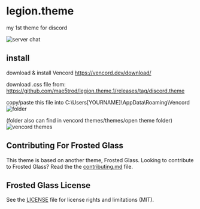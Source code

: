 # legion.theme

my 1st theme for discord

![server chat](https://i.imgur.com/GF3EhYR.png)

## install
download & install Vencord https://vencord.dev/download/

download .css file from: https://github.com/mae5trod/legion.theme.1/releases/tag/discord.theme

copy/paste this file into C:\Users\[YOURNAME]\AppData\Roaming\Vencord
![folder](https://imgur.com/JkJM4hQ.png)

(folder also can find in vencord themes/themes/open theme folder)
![vencord themes](https://imgur.com/b8Jmnja.png)

## Contributing For Frosted Glass

This theme is based on another theme, Frosted Glass. Looking to contribute to Frosted Glass? Read the the [contributing.md](https://github.com/DiscordStyles/FrostedGlass/blob/master/CONTRIBUTING.md) file.

## Frosted Glass License

See the [LICENSE](https://github.com/DiscordStyles/FrostedGlass/blob/master/LICENSE.md) file for license rights and limitations (MIT).
